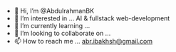 - 👋 Hi, I’m @AbdulrahmanBK
- 👀 I’m interested in ... AI & fullstack web-development
- 🌱 I’m currently learning ... 
- 💞️ I’m looking to collaborate on ... 
- 📫 How to reach me ... abr.ibakhsh@gmail.com

<!---
AbdulrahmanBK/AbdulrahmanBK is a ✨ special ✨ repository because its `README.md` (this file) appears on your GitHub profile.
You can click the Preview link to take a look at your changes.
--->
